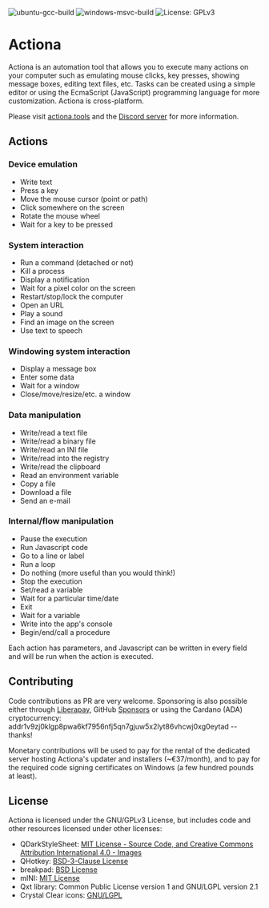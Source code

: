 ![ubuntu-gcc-build](https://github.com/Jmgr/actiona/workflows/Linux-gcc/badge.svg)
![windows-msvc-build](https://github.com/Jmgr/actiona/workflows/Windows-msvc/badge.svg)
![License: GPLv3](https://img.shields.io/badge/license-GPLv3-blue)

# Actiona
Actiona is an automation tool that allows you to execute many actions on your
computer such as emulating mouse clicks, key presses, showing message boxes,
editing text files, etc. Tasks can be created using a simple editor or using
the EcmaScript (JavaScript) programming language for more customization.
Actiona is cross-platform.

Please visit [actiona.tools](http://actiona.tools) and the [Discord server](https://discord.gg/ubTjJu3dVZ) for more information.

## Actions
### Device emulation
 - Write text
 - Press a key
 - Move the mouse cursor (point or path)
 - Click somewhere on the screen
 - Rotate the mouse wheel
 - Wait for a key to be pressed
### System interaction
 - Run a command (detached or not)
 - Kill a process
 - Display a notification
 - Wait for a pixel color on the screen
 - Restart/stop/lock the computer
 - Open an URL
 - Play a sound
 - Find an image on the screen
 - Use text to speech
### Windowing system interaction
 - Display a message box
 - Enter some data
 - Wait for a window
 - Close/move/resize/etc. a window
### Data manipulation
 - Write/read a text file
 - Write/read a binary file
 - Write/read an INI file
 - Write/read into the registry
 - Write/read the clipboard
 - Read an environment variable
 - Copy a file
 - Download a file
 - Send an e-mail
### Internal/flow manipulation
 - Pause the execution
 - Run Javascript code
 - Go to a line or label
 - Run a loop
 - Do nothing (more useful than you would think!)
 - Stop the execution
 - Set/read a variable
 - Wait for a particular time/date
 - Exit
 - Wait for a variable
 - Write into the app's console
 - Begin/end/call a procedure

Each action has parameters, and Javascript can be written in every field and will be run when the action is executed.

## Contributing

Code contributions as PR are very welcome. Sponsoring is also possible either through [Liberapay](https://liberapay.com/Jmgr), GitHub [Sponsors](https://github.com/sponsors/Jmgr) or using the Cardano (ADA) cryptocurrency: addr1v9zj0klgp8pwa6kf7956nfj5qn7gjuw5x2lyt86vhcwj0xg0eytad -- thanks!

Monetary contributions will be used to pay for the rental of the dedicated server hosting Actiona's updater and installers (~€37/month), and to pay for the required code signing certificates on Windows (a few hundred pounds at least).

## License

Actiona is licensed under the GNU/GPLv3 License, but includes code and other resources licensed under other licenses:
* QDarkStyleSheet: [MIT License - Source Code, and Creative Commons Attribution International 4.0 - Images](https://github.com/ColinDuquesnoy/QDarkStyleSheet/blob/master/LICENSE.rst)
* QHotkey: [BSD-3-Clause License](https://github.com/Skycoder42/QHotkey/blob/master/LICENSE)
* breakpad: [BSD License](https://chromium.googlesource.com/breakpad/breakpad/+/master/LICENSE)
* mINI: [MIT License](https://github.com/pulzed/mINI/blob/master/LICENSE)
* Qxt library: Common Public License version 1 and GNU/LGPL version 2.1
* Crystal Clear icons: [GNU/LGPL](https://web.archive.org/web/20070626051615/https://www.everaldo.com/crystal/?action=license)
